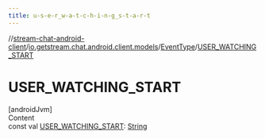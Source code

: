 ```yaml
---
title: u-s-e-r_w-a-t-c-h-i-n-g_s-t-a-r-t
---
```

//[stream-chat-android-client](../../../index.md)/[io.getstream.chat.android.client.models](../index.md)/[EventType](index.md)/[USER_WATCHING_START](USER_WATCHING_START.md)



# USER_WATCHING_START  
[androidJvm]  
Content  
const val [USER_WATCHING_START](USER_WATCHING_START.md): [String](https://kotlinlang.org/api/latest/jvm/stdlib/kotlin/-string/index.html)  



